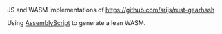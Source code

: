JS and WASM implementations of https://github.com/srijs/rust-gearhash

Using [AssemblyScript](https://www.assemblyscript.org/) to generate a lean WASM.